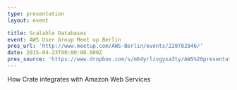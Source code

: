 ```yaml
---
type: presentation
layout: event

title: Scalable Databases
event: AWS User Group Meet up Berlin
pres_url: 'http://www.meetup.com/AWS-Berlin/events/220782846/'
date: 2015-04-23T00:00:00.000Z
pres_source: 'https://www.dropbox.com/s/m64yrlzvgyxa3ty/AWS%20presentation%20%28Chris%20W%29.key?dl=0'
---
```


How Crate integrates with Amazon Web Services
